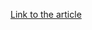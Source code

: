 [Link to the article](https://cert.pl/en/posts/2017/01/technical-analysis-of-cryptomixcryptfile2-ransomware/)
